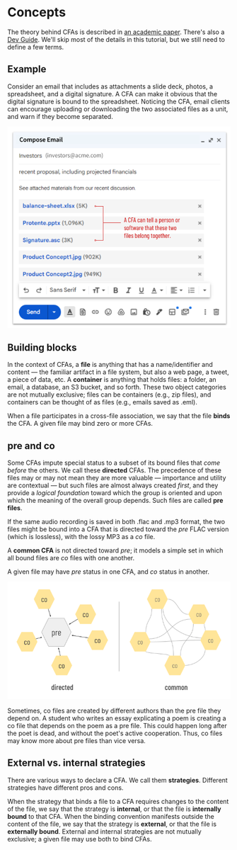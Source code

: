 # Concepts

The theory behind CFAs is described in [an academic paper](https://docs.google.com/document/d/1rjjPIhRTlfH4kQYt0t8LBuamAXn63VQHUpUqvdMSGUY/edit). There's also a [Dev Guide](dev-guide.md). We'll skip most of the details in this tutorial, but we still need to define a few terms.

## Example
Consider an email that includes as attachments a slide deck, photos, a spreadsheet, and a digital signature. A CFA can make it obvious that the digital signature is bound to the spreadsheet. Noticing the CFA, email clients can encourage uploading or downloading the two associated files as a unit, and warn if they become separated.

![CFA example](assets/cfa-example.png)

## Building blocks
In the context of CFAs, a __file__ is anything that has a name/identifier and content &mdash; the familiar artifact in a file system, but also a web page, a tweet, a piece of data, etc. A __container__ is anything that holds files: a folder, an email, a database, an S3 bucket, and so forth. These two object categories are not mutually exclusive; files can be containers (e.g., zip files), and containers can be thought of as files (e.g., emails saved as .eml).

When a file participates in a cross-file association, we say that the file __binds__ the CFA. A given file may bind zero or more CFAs.

## pre and co

Some CFAs impute special status to a subset of its bound files that *come before* the others. We call these __directed__ CFAs. The precedence of these files may or may not mean they are more valuable &mdash; importance and utility are contextual &mdash; but such files are almost always created *first*, and they provide a *logical foundation* toward which the group is oriented and upon which the meaning of the overall group depends. Such files are called __pre files__.

If the same audio recording is saved in both .flac and .mp3 format, the two files might be bound into a CFA that is directed toward the *pre* FLAC version (which is lossless), with the lossy MP3 as a *co* file.

A __common CFA__ is not directed toward *pre*; it models a simple set in which all bound files are *co* files with one another.

A given file may have *pre* status in one CFA, and *co* status in another. 

![directed vs. common CFAs](assets/directed-vs-common-cfas.png)

Sometimes, co files are created by different authors than the pre file they depend on. A student who writes an essay explicating a poem is creating a co file that depends on the poem as a pre file. This could happen long after the poet is dead, and without the poet's active cooperation. Thus, co files may know more about pre files than vice versa.

## External vs. internal strategies

There are various ways to declare a CFA. We call them __strategies__. Different strategies have different pros and cons.

When the strategy that binds a file to a CFA requires changes to the content of the file, we say that the strategy is __internal__, or that the file is __internally bound__ to that CFA. When the binding convention manifests outside the content of the file, we say that the strategy is __external__, or that the file is __externally bound__. External and internal strategies are not mutually exclusive; a given file may use both to bind CFAs.


